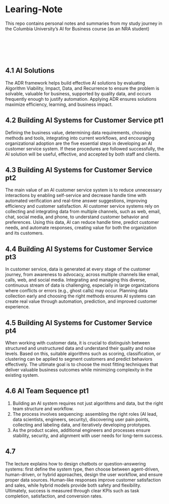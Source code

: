 # Learing-Note
This repo contains personal notes and summaries from my study journey in the Columbia University’s AI for Business course (as an NRA student)

<br><br>
<br><br>

## 4.1 AI Solutions
The ADR framework helps build effective AI solutions by evaluating Algorithm Viability, Impact, Data, and Recurrence to ensure the problem is solvable, valuable for business, supported by quality data, and occurs frequently enough to justify automation. Applying ADR ensures solutions maximize efficiency, learning, and business impact.
## 4.2 Building AI Systems for Customer Service pt1
Defining the business value, determining data requirements, choosing methods and tools, integrating into current workflows, and encouraging organizational adoption are the five essential steps in developing an AI customer service system. If these procedures are followed successfully, the AI solution will be useful, effective, and accepted by both staff and clients.
## 4.3 Building AI Systems for Customer Service pt2
The main value of an AI customer service system is to reduce unnecessary interactions by enabling self-service and decrease handle time with automated verification and real-time answer suggestions, improving efficiency and customer satisfaction.
AI customer service systems rely on collecting and integrating data from multiple channels, such as web, email, chat, social media, and phone, to understand customer behavior and preferences. Using this data, AI can reduce handle time, predict customer needs, and automate responses, creating value for both the organization and its customers.
## 4.4 Building AI Systems for Customer Service pt3
In customer service, data is generated at every stage of the customer journey, from awareness to advocacy, across multiple channels like email, calls, web, and social media. Integrating and managing this diverse, continuous stream of data is challenging, especially in large organizations where conflicts or errors (e.g., ghost calls) may occur. Planning data collection early and choosing the right methods ensures AI systems can create real value through automation, prediction, and improved customer experience.
## 4.5 Building AI Systems for Customer Service pt4
When working with customer data, it is crucial to distinguish between structured and unstructured data and understand their quality and noise levels. Based on this, suitable algorithms such as scoring, classification, or clustering can be applied to segment customers and predict behaviors effectively. The ultimate goal is to choose the most fitting techniques that deliver valuable business outcomes while minimizing complexity in the existing system.
## 4.6 AI Team Sequence pt1
1. Building an AI system requires not just algorithms and data, but the right team structure and workflow.
2. The process involves sequencing: assembling the right roles (AI lead, data scientists, engineers, security), discovering user pain points, collecting and labeling data, and iteratively developing prototypes.
3. As the product scales, additional engineers and processes ensure stability, security, and alignment with user needs for long-term success.
## 4.7
The lecture explains how to design chatbots or question-answering systems: first define the system type, then choose between agent-driven, human-driven, or hybrid approaches, design the user workflow, and ensure proper data sources. Human-like responses improve customer satisfaction and sales, while hybrid models provide both safety and flexibility. Ultimately, success is measured through clear KPIs such as task completion, satisfaction, and conversion rates.
